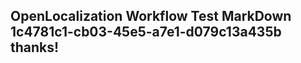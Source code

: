 <properties
ms.topic="hero-topic"
ms.test1="hero-topic"
ms.test2="test"/>

## OpenLocalization Workflow Test MarkDown 1c4781c1-cb03-45e5-a7e1-d079c13a435b thanks!
